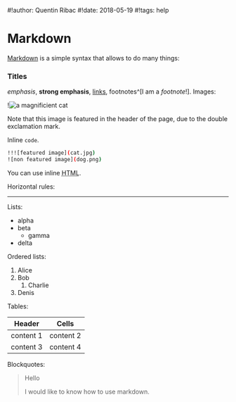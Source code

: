 #!author: Quentin Ribac
#!date: 2018-05-19
#!tags: help

# Markdown
[Markdown](https://daringfireball.net/projects/markdown) is a simple syntax that allows to do many things:

### Titles
*emphasis*, **strong emphasis**, [links](https://reddit.com/), footnotes^[I am a *footnote*!]. Images:

!![a magnificient cat](/media/img/cat.jpg)

Note that this image is featured in the header of the page, due to the double exclamation mark.

Inline `code`.

```bash
!!![featured image](cat.jpg)
![non featured image](dog.png)
```

You can use inline <abbr title="HyperText Markup Language">HTML</abbr>.

Horizontal rules:

---

Lists:

* alpha
* beta
	* gamma
* delta

Ordered lists:

1. Alice
1. Bob
	1. Charlie
1. Denis

Tables:

Header | Cells
---|---
content 1 | content 2
content 3 | content 4

Blockquotes:

> Hello
>
> I would like to know how to use markdown.
